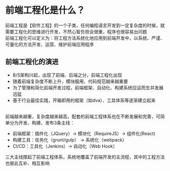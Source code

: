 # 前端工程化是什么？

前端工程是【软件工程】的一个子类，任何编程语言开发到一定复杂度的时候，就需要工程化的思维进行开发，不然心智负担会很重，程序也很容易出问题
<br>
前端工程化可以定义为：将工程方法系统化地应用到前端开发中，以系统、严谨、可量化的方法开发、运营、维护前端应用程序

## 前端工程化的演进

* B/S架构兴起，出现了前端、后端之分，前端工程化出现
* 随着前端复杂度不断上升，模块服用、代码规范越来越重要
* 为了管理和简化前端开发过程，前端框架、自动化、构建系统应运而生并发展迅猛
* 基于行业最佳实践，开箱即用的框架（如dva）、工具体系等逐渐建立起来
  
<br>
前端越来越重，复杂度越来越高，配套的前端工程体系也在不断发展和完善，可简单分为开发、构建、发布3条主线：

  - 前端框架：插件化（JQuery）-> 模块化（RequireJS）-> 组件化(React)
  - 构建工具：任务化（grunt/gulp） -> 系统化（webpack）
  - CI/CD：工具化（Jenkins）-> 自动化（Web Hook）

三大主线撑起了前端工程体系，系统地覆盖了前端开发的主流程，其中的工程方法也彼此互补、相互影响